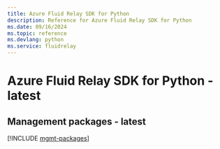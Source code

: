 ```yaml
---
title: Azure Fluid Relay SDK for Python
description: Reference for Azure Fluid Relay SDK for Python
ms.date: 09/16/2024
ms.topic: reference
ms.devlang: python
ms.service: fluidrelay
---
```

# Azure Fluid Relay SDK for Python - latest

## Management packages - latest
[!INCLUDE [mgmt-packages](fluid-relay-mgmt-index.md)]